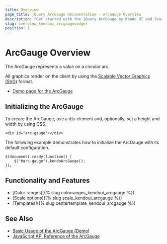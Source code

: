 ```yaml
---
title: Overview
page_title: jQuery ArcGauge Documentation - ArcGauge Overview
description: "Get started with the jQuery ArcGauge by Kendo UI and learn how to create, initialize, and enable the widget."
slug: overview_kendoui_arcgaugewidget
position: 1
---
```


# ArcGauge Overview

The ArcGauge represents a value on a circular arc.

All graphics render on the client by using the [Scalable Vector Graphics (SVG)](https://en.wikipedia.org/wiki/Scalable_Vector_Graphics) format.

* [Demo page for the ArcGauge](https://demos.telerik.com/kendo-ui/arc-gauge/index)

## Initializing the ArcGauge

To create the ArcGauge, use a `div` element and, optionally, set a height and width by using CSS.

    <div id="arc-gauge"></div>

The following example demonstrates how to initialize the ArcGauge with its default configuration.

	$(document).ready(function() {
    	$("#arc-gauge").kendoArcGauge();
   	});

## Functionality and Features

* [Color ranges]({% slug colorranges_kendoui_arcgauge %})
* [Scale options]({% slug scale_kendoui_arcgauge %})
* [Templates]({% slug centertemplate_kendoui_arcgauge %})

## See Also

* [Basic Usage of the ArcGauge (Demo)](https://demos.telerik.com/kendo-ui/arc-gauge/index)
* [JavaScript API Reference of the ArcGauge](/api/javascript/dataviz/ui/arcgauge)
